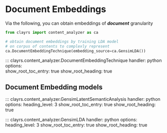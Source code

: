 # Document Embeddings

Via the following, you can obtain embeddings of ***document*** granularity

```python
from clayrs import content_analyzer as ca

# obtain document embeddings by training LDA model
# on corpus of contents to complexly represent
ca.DocumentEmbeddingTechnique(embedding_source=ca.GensimLDA())
```

::: clayrs.content_analyzer.DocumentEmbeddingTechnique
    handler: python
    options:    
        show_root_toc_entry: true
        show_root_heading: true

## Document Embedding models

::: clayrs.content_analyzer.GensimLatentSemanticAnalysis
    handler: python
    options:
        heading_level: 3
        show_root_toc_entry: true
        show_root_heading: true

::: clayrs.content_analyzer.GensimLDA
    handler: python
    options:
        heading_level: 3
        show_root_toc_entry: true
        show_root_heading: true
